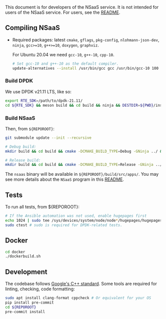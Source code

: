 This document is for developers of the NSaaS service. It is not intended for
users of the NSaaS service. For users, see the [README](README.md).

## Compiling NSaaS

- Required packages: latest `cmake`, `gflags`, `pkg-config`, `nlohmann-json-dev`, `ninja`, `gcc>=10`, `g++>=10`, `doxygen`, `graphviz`.

  For Ubuntu 20.04 we need `gcc-10`, `g++-10`, `cpp-10`.
  ```bash
  # Set gcc-10 and g++-10 as the default compiler.
  update-alternatives --install /usr/bin/gcc gcc /usr/bin/gcc-10 100 --slave /usr/bin/g++ g++ /usr/bin/g++-10 --slave /usr/bin/gcov gcov /usr/bin/gcov-10
  ```

### Build DPDK

We use DPDK v21.11 LTS, like so:

```bash
export RTE_SDK=/path/to/dpdk-21.11/
cd ${RTE_SDK} && meson build && cd build && ninja && DESTDIR=${PWD}/install ninja install
```

### Build NSaaS

Then, from `${REPOROOT}`:
```bash
git submodule update --init --recursive

# Debug build:
mkdir build && cd build && cmake -DCMAKE_BUILD_TYPE=Debug -GNinja ../ && ninja

# Release build:
mkdir build && cd build && cmake -DCMAKE_BUILD_TYPE=Release -GNinja ../ && ninja
```

The `nsaas` binary will be available in `${REPOROOT}/build/src/apps/`.  You may
see more details about the `NSaaS` program in this
[README](src/apps/nsaas/README.md).

## Tests

To run all tests, from ${REPOROOT}:
```bash
# If the Ansible automation was not used, enable hugepages first
echo 1024 | sudo tee /sys/devices/system/node/node*/hugepages/hugepages-2048kB/nr_hugepages
sudo ctest # sudo is required for DPDK-related tests.
```

## Docker
```bash
cd docker
./dockerbuild.sh
```


## Development

The codebase follows [Google's C++
standard](https://google.github.io/styleguide/cppguide.html). Some tools are
required for linting, checking, code formatting:

```bash
sudo apt install clang-format cppcheck # Or equivalent for your OS
pip install pre-commit
cd ${REPOROOT}
pre-commit install
```
